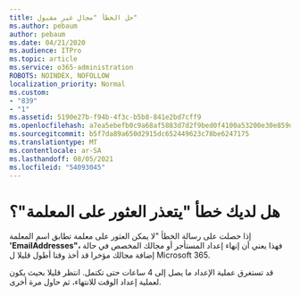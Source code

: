 ```yaml
---
title: حل الخطأ "مجال غير مقبول"
ms.author: pebaum
author: pebaum
ms.date: 04/21/2020
ms.audience: ITPro
ms.topic: article
ms.service: o365-administration
ROBOTS: NOINDEX, NOFOLLOW
localization_priority: Normal
ms.custom:
- "839"
- "1"
ms.assetid: 5190e27b-f94b-4f3c-b5b8-841e2bd7cff9
ms.openlocfilehash: a7ea5ebefb0c9a68af5883d7d2f9bed0f4100a53200e30e859d6f90ee519779f
ms.sourcegitcommit: b5f7da89a650d2915dc652449623c78be6247175
ms.translationtype: MT
ms.contentlocale: ar-SA
ms.lasthandoff: 08/05/2021
ms.locfileid: "54093045"
---
```

# <a name="got-a-parameter-cannot-be-found-error"></a>هل لديك خطأ "يتعذر العثور على المعلمة"؟

إذا حصلت على رسالة الخطأ "لا يمكن العثور على معلمة تطابق اسم المعلمة **'EmailAddresses"،** فهذا يعني أن إنهاء إعداد المستأجر أو مجالك المخصص في حالة إضافة مجالك مؤخرا قد أخذ وقتا أطول قليلا ل Microsoft 365.
  
قد تستغرق عملية الإعداد ما يصل إلى 4 ساعات حتى تكتمل. انتظر قليلا بحيث يكون لعملية إعداد الوقت للانتهاء، ثم حاول مرة أخرى.
  